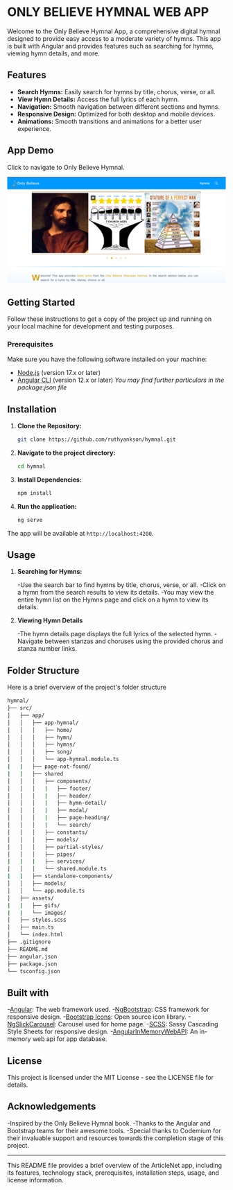 # ONLY BELIEVE HYMNAL WEB APP

Welcome to the Only Believe Hymnal App, a comprehensive digital hymnal designed to provide easy access to a moderate variety of hymns. This app is built with Angular and provides features such as searching for hymns, viewing hymn details, and more.

## Features

- **Search Hymns:** Easily search for hymns by title, chorus, verse, or all.
- **View Hymn Details:** Access the full lyrics of each hymn.
- **Navigation:** Smooth navigation between different sections and hymns.
- **Responsive Design:** Optimized for both desktop and mobile devices.
- **Animations:** Smooth transitions and animations for a better user experience.

## App Demo

Click to navigate to Only Believe Hymnal.

[![Only Believe Hymnal](media/hymnal.png)](https://ruthyankson.github.io/hymnal/)


## Getting Started

Follow these instructions to get a copy of the project up and running on your local machine for development and testing purposes.

### Prerequisites

Make sure you have the following software installed on your machine:

- [Node.js](https://nodejs.org/) (version 17.x or later)
- [Angular CLI](https://angular.io/cli) (version 12.x or later)
*You may find further particulars in the package.json file*

## Installation

1. **Clone the Repository:**

    ```sh
    git clone https://github.com/ruthyankson/hymnal.git
    ```
2. **Navigate to the project directory:**
    
    ```sh
    cd hymnal
    ```

3. **Install Dependencies:**

    ```sh
    npm install
    ```

4. **Run the application:**

    ```sh
    ng serve
    ```
The app will be available at `http://localhost:4200`.


## Usage

1. **Searching for Hymns:** 

    -Use the search bar to find hymns by title, chorus, verse, or all.
    -Click on a hymn from the search results to view its details.
    -You may view the entire hymn list on the Hymns page and click on a hymn to view its details.

2. **Viewing Hymn Details**

    -The hymn details page displays the full lyrics of the selected hymn.
    -Navigate between stanzas and choruses using the provided chorus and stanza number links.

## Folder Structure
Here is a brief overview of the project's folder structure

  ```sh
  hymnal/
  ├── src/
  │   ├── app/
  │   │   ├── app-hymnal/
  │   │   │   ├── home/
  │   │   │   ├── hymn/
  │   │   │   ├── hymns/
  │   │   │   ├── song/
  │   │   │   └── app-hymnal.module.ts
  |   |   ├── page-not-found/
  |   |   ├── shared
  │   │   │   ├── components/
  │   │   │   |   ├── footer/
  │   │   │   |   ├── header/
  │   │   │   |   ├── hymn-detail/
  │   │   │   |   ├── modal/
  │   │   │   |   ├── page-heading/
  │   │   │   |   └── search/
  │   │   │   ├── constants/
  │   │   │   ├── models/
  │   │   │   ├── partial-styles/
  │   │   │   ├── pipes/
  |   |   |   ├── services/
  │   │   │   └── shared.module.ts
  |   |   ├── standalone-components/
  │   │   ├── models/
  │   │   └── app.module.ts
  │   ├── assets/
  |   |   ├── gifs/
  |   |   └── images/
  │   ├── styles.scss
  │   ├── main.ts
  │   └── index.html
  ├── .gitignore
  ├── README.md
  ├── angular.json
  ├── package.json
  └── tsconfig.json
  ```

## Built with
-[Angular](https://v17.angular.io/docs): The web framework used.
-[NgBootstrap](https://ng-bootstrap.github.io/#/home): CSS framework for responsive design.
-[Bootstrap Icons](https://icons.getbootstrap.com): Open source icon library.
-[NgSlickCarousel](https://www.npmjs.com/package/ngx-slick-carousel): Carousel used for home page.
-[SCSS](https://sass-lang.com): Sassy Cascading Style Sheets for responsive design.
-[AngularInMemoryWebAPI](https://github.com/angular/in-memory-web-api): An in-memory web api for app database.

## License

This project is licensed under the MIT License - see the LICENSE file for details.

## Acknowledgements
-Inspired by the Only Believe Hymnal book.
-Thanks to the Angular and Bootstrap teams for their awesome tools.
-Special thanks to Codemium for their invaluable support and resources towards the completion stage of this project.

<hr>

This README file provides a brief overview of the ArticleNet app, including its features, technology stack, prerequisites, installation steps, usage, and license information.


